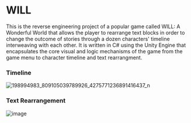 # WILL

This is the reverse engineering project of a popular game called WILL: A Wonderful World that allows the player to rearrange text blocks in order to change the outcome of stories through a dozen characters' timeline interweaving with each other. It is written in C# using the Unity Engine that encapsulates the core visual and logic mechanisms of the game from the game menu to character timeline and text rearrangment.


### Timeline
![198994983_809105039789926_4275771236891416437_n](https://user-images.githubusercontent.com/17978089/170808751-546be04f-97a8-44e0-b411-527bdfb7dac5.png)



### Text Rearrangement
![image](https://user-images.githubusercontent.com/17978089/170808823-cad00d73-9b75-4afb-8de8-fc3e94579b0f.png)
